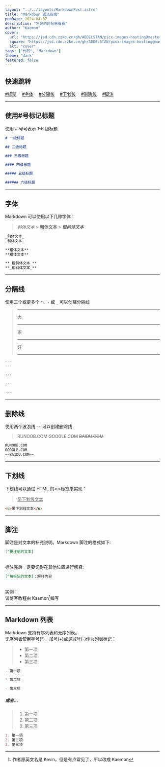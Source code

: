```yaml
---
layout: "../../layouts/MarkdownPost.astro"
title: "Markdown 语法指南"
pubDate: 2024-04-07
description: "忘记的时候来看看"
author: "Kaemon"
cover:
  url: "https://jsd.cdn.zzko.cn/gh/AEDELSTAN/picx-images-hosting@master/Pictures/Cover/markdown.86tffktmty.webp"
  square: "https://jsd.cdn.zzko.cn/gh/AEDELSTAN/picx-images-hosting@master/Pictures/Cover/markdown.86tffktmty.webp"
  alt: "cover"
tags: ["代码", "Markdown"]
theme: "dark"
featured: false
---
```


## 快速跳转

[#标题](#使用号标记标题)&emsp;
[#字体](#字体)&emsp;
[#分隔线](#分隔线)&emsp;
[#下划线](#下划线)&emsp;
[#删除线](#删除线)&emsp;
[#脚注](#脚注)&emsp;

<hr>

## 使用#号标记标题

使用 # 号可表示 1-6 级标题

```markdown
# 一级标题

## 二级标题

### 三级标题

#### 四级标题

##### 五级标题

###### 六级标题
```

<hr>

## 字体

Markdown 可以使用以下几种字体：

> _斜体文本_ > **粗体文本** > **_粗斜体文本_**

```markdown
_斜体文本_
_斜体文本_

**粗体文本**
**粗体文本**

**_粗斜体文本_**
**_粗斜体文本_**
```

<hr>

## 分隔线

使用三个或更多个 `*`、`-` 或 `_` 可以创建分隔线

> ---
>
> 大
>
> ---
>
> 家
>
> ---
>
> 好
>
> ---

```markdown
---
---

---

---

---
```

<hr>

## 删除线

使用两个波浪线 `~~` 可以创建删除线

> RUNOOB.COM
> GOOGLE.COM
> ~~BAIDU.COM~~

```markdown
RUNOOB.COM
GOOGLE.COM
~~BAIDU.COM~~
```

<hr>

## 下划线

下划线可以通过 HTML 的`<u>`标签来实现：

> <u>带下划线文本</u>

```html
<u>带下划线文本</u>
```

<hr>

## 脚注

脚注是对文本的补充说明。Markdown 脚注的格式如下:

```markdown
[^要注明的文本]
```

&emsp;  
标注完后一定要记得在其他位置进行解释:

```markdown
[^被标记的文本]：解释内容
```

&emsp;  
实例：  
该博客教程由 Kaemon[^Kaemon]编写

<hr>

## Markdown 列表

Markdown 支持有序列表和无序列表。<br>无序列表使用星号(\*)、加号(+)或是减号(-)作为列表标记：

> - 第一项
> - 第二项
> - 第三项

```markdown
- 第一项

* 第二项

- 第三项
```

##### 或者...

> 1.  第一项
> 2.  第二项
> 3.  第三项

```markdown
1. 第一项
2. 第二项
3. 第三项
```

[^Kaemon]: 作者原英文名是 Kevin，但是有点常见了，所以改成 Kaemon
